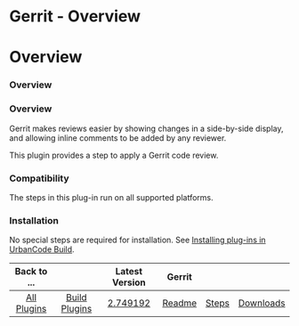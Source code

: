 
Gerrit - Overview
=================

# Overview


### Overview




### Overview

Gerrit makes reviews easier by showing changes in a side-by-side display, and allowing inline comments to be added by any reviewer.

This plugin provides a step to apply a Gerrit code review.

### Compatibility

The steps in this plug-in run on all supported platforms.

### Installation

No special steps are required for installation. See [Installing plug-ins in UrbanCode Build](http://www-01.ibm.com/support/knowledgecenter/#!/SS8NMD_6.1.0/com.ibm.ucbuild.doc/topics/plugin_ch.html "Installing plug-ins in UrbanCode Build").


|Back to ...||Latest Version|Gerrit |||
| :---: | :---: | :---: | :---: | :---: | :---: |
|[All Plugins](../../index.md)|[Build Plugins](../README.md)|[2.749192](https://raw.githubusercontent.com/UrbanCode/IBM-UCB-PLUGINS/main/files/Gerrit/gerrit-2.749192.zip)|[Readme](README.md)|[Steps](steps.md)|[Downloads](downloads.md)|
